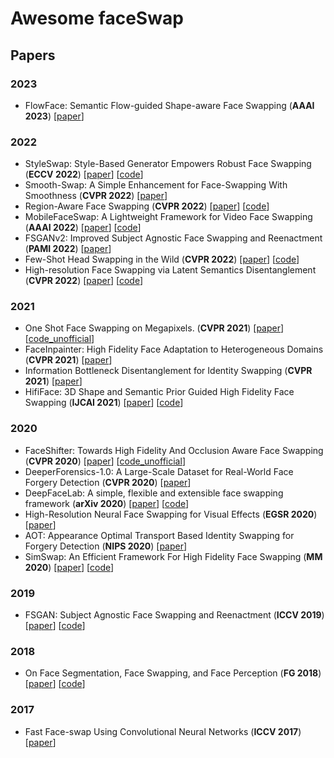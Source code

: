 # Awesome faceSwap

## Papers

### 2023
- <a name="todo"></a> FlowFace: Semantic Flow-guided Shape-aware Face Swapping (**AAAI 2023**) [[paper](https://arxiv.org/pdf/2212.02797.pdf)]

### 2022
- <a name="todo"></a> StyleSwap: Style-Based Generator Empowers Robust Face Swapping (**ECCV 2022**) [[paper](http://arxiv.org/abs/2209.13514)] [[code](https://github.com/Seanseattle/StyleSwap)]
- <a name="todo"></a> Smooth-Swap: A Simple Enhancement for Face-Swapping With Smoothness (**CVPR 2022**) [[paper](https://openaccess.thecvf.com/content/CVPR2022/papers/Kim_Smooth-Swap_A_Simple_Enhancement_for_Face-Swapping_With_Smoothness_CVPR_2022_paper.pdf)] 
- <a name="todo"></a> Region-Aware Face Swapping (**CVPR 2022**) [[paper](https://openaccess.thecvf.com/content/CVPR2022/papers/Xu_Region-Aware_Face_Swapping_CVPR_2022_paper.pdf)] [[code](https://github.com/xc-csc101/RAFSwap)] 
- <a name="todo"></a> MobileFaceSwap: A Lightweight Framework for Video Face Swapping (**AAAI 2022**) [[paper](https://arxiv.org/abs/2201.03808)] [[code](https://github.com/Seanseattle/MobileFaceSwap)] 
- <a name="todo"></a> FSGANv2: Improved Subject Agnostic Face Swapping and Reenactment (**PAMI 2022**) [[paper](https://arxiv.org/abs/2202.12972)] 
- <a name="todo"></a> Few-Shot Head Swapping in the Wild (**CVPR 2022**) [[paper](https://arxiv.org/abs/2204.13100)] [[code](https://github.com/jmliu88/HeSer)] 
- <a name="todo"></a> High-resolution Face Swapping via Latent Semantics Disentanglement (**CVPR 2022**) [[paper](https://arxiv.org/abs/2203.15958)] [[code](https://github.com/cnnlstm/FSLSD_HiRes)] 


### 2021
- <a name="todo"></a> One Shot Face Swapping on Megapixels. (**CVPR 2021**) [[paper](https://arxiv.org/pdf/2106.09965)] [[code_unofficial](https://github.com/mindslab-ai/hififace)] 
- <a name="todo"></a> FaceInpainter: High Fidelity Face Adaptation to Heterogeneous Domains (**CVPR 2021**) [[paper](https://openaccess.thecvf.com/content/CVPR2021/papers/Li_FaceInpainter_High_Fidelity_Face_Adaptation_to_Heterogeneous_Domains_CVPR_2021_paper.pdf)]
- <a name="todo"></a> Information Bottleneck Disentanglement for Identity Swapping (**CVPR 2021**) [[paper](https://openaccess.thecvf.com/content/CVPR2021/papers/Gao_Information_Bottleneck_Disentanglement_for_Identity_Swapping_CVPR_2021_paper.pdf)]
- <a name="todo"></a> HifiFace: 3D Shape and Semantic Prior Guided High Fidelity Face Swapping (**IJCAI 2021**) [[paper](https://arxiv.org/abs/2105.04932)] [[code](https://github.com/zyainfal/One-Shot-Face-Swapping-on-Megapixels)] 


### 2020
- <a name="todo"></a> FaceShifter: Towards High Fidelity And Occlusion Aware Face Swapping (**CVPR 2020**) [[paper](https://openaccess.thecvf.com/content_CVPR_2020/html/Li_Advancing_High_Fidelity_Identity_Swapping_for_Forgery_Detection_CVPR_2020_paper.html)] [[code_unofficial](https://github.com/mindslab-ai/faceshifter)]
- <a name="todo"></a> DeeperForensics-1.0: A Large-Scale Dataset for Real-World Face Forgery Detection (**CVPR 2020**) [[paper](https://arxiv.org/abs/2001.03024)] 
- <a name="todo"></a> DeepFaceLab: A simple, flexible and extensible face swapping framework (**arXiv 2020**) [[paper](http://arxiv.org/abs/2005.05535)] [[code](https://github.com/iperov/DeepFaceLab)] 
- <a name="todo"></a> High-Resolution Neural Face Swapping for Visual Effects (**EGSR 2020**) [[paper](https://studios.disneyresearch.com/2020/06/29/high-resolution-neural-face-swapping-for-visual-effects/)]
- <a name="todo"></a> AOT: Appearance Optimal Transport Based Identity Swapping for Forgery Detection (**NIPS 2020**) [[paper](https://arxiv.org/abs/2011.02674v1)]
- <a name="todo"></a> SimSwap: An Efficient Framework For High Fidelity Face Swapping (**MM 2020**) [[paper](https://arxiv.org/pdf/2106.06340v1.pdf)] [[code](https://github.com/neuralchen/SimSwap)] 

### 2019
- <a name="todo"></a> FSGAN: Subject Agnostic Face Swapping and Reenactment (**ICCV 2019**) [[paper](http://arxiv.org/abs/1908.05932)] [[code](https://github.com/YuvalNirkin/fsgan)] 

### 2018
- <a name="todo"></a> On Face Segmentation, Face Swapping, and Face Perception (**FG 2018**) [[paper](http://arxiv.org/abs/1704.06729)] [[code](https://github.com/YuvalNirkin/face_swap)] 

### 2017
- <a name="todo"></a> Fast Face-swap Using Convolutional Neural Networks (**ICCV 2017**) [[paper](http://arxiv.org/abs/1611.09577)] 
